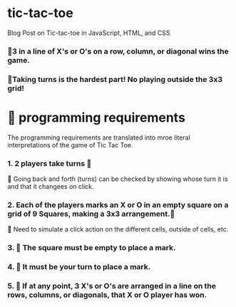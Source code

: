 # tic-tac-toe

Blog Post on Tic-tac-toe in JavaScript, HTML, and CSS
### 📕3 in a line of X's or O's on a row, column, or diagonal wins the game. 
### 📕Taking turns is the hardest part! No playing outside the 3x3 grid!

# 🎯 programming requirements
The programming requirements are translated into mroe literal interpretations of the game of Tic Tac Toe.

### 1. 2 players take turns 🎯
🚩 Going back and forth (turns) can be checked by showing whose turn it is and that it changees on click.

### 2. Each of the players marks an X or O in an empty square on a grid of 9 Squares, making a 3x3 arrangement.🎯
🚩 Need to simulate a click action on the different cells, outside of cells, etc.

### 3. 🎯 The square must be empty to place a mark.
### 4. 🎯 It must be your turn to place a mark.
### 5. 🎯 If at any point, 3 X's or O's are arranged in a line on the rows, columns, or diagonals, that X or O player has won.
